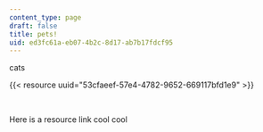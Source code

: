```yaml
---
content_type: page
draft: false
title: pets!
uid: ed3fc61a-eb07-4b2c-8d17-ab7b17fdcf95
---
```

cats

{{< resource uuid="53cfaeef-57e4-4782-9652-669117bfd1e9" >}}

 

Here is a resource link cool cool